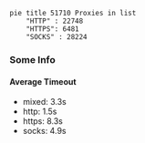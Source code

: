 
```mermaid
pie title 51710 Proxies in list
    "HTTP" : 22748
    "HTTPS": 6481
    "SOCKS" : 28224
```

### Some Info
#### Average Timeout

- mixed: 3.3s
- http: 1.5s
- https: 8.3s
- socks: 4.9s